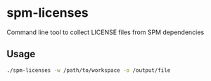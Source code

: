 # spm-licenses
Command line tool to collect LICENSE files from SPM dependencies

## Usage

```bash
./spm-licenses -w /path/to/workspace -o /output/file
```
